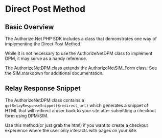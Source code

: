 Direct Post Method
==================

Basic Overview
--------------

The Authorize.Net PHP SDK includes a class that demonstrates one way
of implementing the Direct Post Method.

While it is not necessary to use the AuthorizeNetDPM class to implement
DPM, it may serve as a handy reference.

The AuthorizeNetDPM class extends the AuthorizeNetSIM_Form class.
See the SIM.markdown for additional documentation.

Relay Response Snippet
----------------------

The AuthorizeNetDPM class contains a `getRelayResponseSnippet($redirect_url)`
which generates a snippet of HTML that will redirect a user back to your
site after submitting a checkout form using DPM/SIM.

Use this method(or just grab the html) if you want to create a checkout
experience where the user only interacts with pages on your site.
